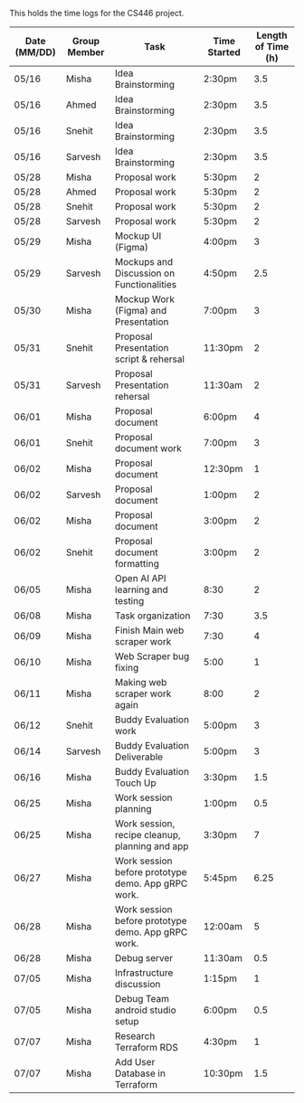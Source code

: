 This holds the time logs for the CS446 project.

| Date (MM/DD) | Group Member | Task                                    | Time Started | Length of Time (h) |
|--------------|------|-----------------------------------------|--------------|---------|
| 05/16        | Misha | Idea Brainstorming                      | 2:30pm       | 3.5     |
| 05/16        | Ahmed | Idea Brainstorming                      | 2:30pm       | 3.5     |
| 05/16        | Snehit | Idea Brainstorming                      | 2:30pm       | 3.5     |
| 05/16        | Sarvesh | Idea Brainstorming                      | 2:30pm       | 3.5     |
| 05/28        | Misha | Proposal work                           | 5:30pm       | 2       |
| 05/28        | Ahmed | Proposal work                           | 5:30pm       | 2       |
| 05/28        | Snehit | Proposal work                           | 5:30pm       | 2       |
| 05/28        | Sarvesh | Proposal work                           | 5:30pm       | 2       |
| 05/29        |Misha| Mockup UI (Figma)                       | 4:00pm       | 3       |
| 05/29        | Sarvesh | Mockups and Discussion on Functionalities  | 4:50pm       | 2.5       |
| 05/30        |Misha| Mockup Work (Figma) and Presentation    | 7:00pm       | 3       |
| 05/31        |Snehit| Proposal Presentation script & rehersal | 11:30pm      | 2       |
| 05/31        |Sarvesh| Proposal Presentation rehersal | 11:30am      | 2       |
| 06/01        |Misha| Proposal document                       | 6:00pm       | 4       |
| 06/01        |Snehit| Proposal document work                  | 7:00pm       | 3       |
| 06/02        |Misha| Proposal document                       | 12:30pm      | 1       |
| 06/02        |Sarvesh| Proposal document                       | 1:00pm       | 2       |
| 06/02        |Misha| Proposal document                       | 3:00pm       | 2       |
| 06/02        |Snehit| Proposal document formatting            | 3:00pm       | 2       |
| 06/05        |Misha| Open AI API learning and testing        | 8:30         | 2       |
| 06/08        |Misha| Task organization                       | 7:30         | 3.5     |
| 06/09        |Misha| Finish Main web scraper work            | 7:30         | 4       |
| 06/10        |Misha| Web Scraper bug fixing                  | 5:00         | 1       |
| 06/11        |Misha| Making web scraper work again           | 8:00         | 2       |
| 06/12        |Snehit| Buddy Evaluation work                   | 5:00pm       |3        |
| 06/14        |Sarvesh| Buddy Evaluation Deliverable                   | 5:00pm       |3        |
| 06/16        |Misha| Buddy Evaluation Touch Up                   | 3:30pm       |1.5        |
| 06/25        |Misha| Work session planning                   | 1:00pm       |0.5        |
| 06/25        |Misha| Work session, recipe cleanup, planning and app | 3:30pm       |7        |
| 06/27        |Misha| Work session before prototype demo. App gRPC work.| 5:45pm       |6.25        |
| 06/28        |Misha| Work session before prototype demo. App gRPC work.| 12:00am       |5        |
| 06/28        |Misha| Debug server| 11:30am       |0.5        |
| 07/05        |Misha| Infrastructure discussion| 1:15pm       |1        |
| 07/05        |Misha| Debug Team android studio setup| 6:00pm       |0.5        |
| 07/07        |Misha| Research Terraform RDS| 4:30pm       |1        |
| 07/07        |Misha| Add User Database in Terraform| 10:30pm       |1.5        |